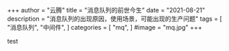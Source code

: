 +++
author = "云腾"
title = "消息队列的前世今生"
date = "2021-08-21"
description = "消息队列的出现原因，使用场景，可能出现的生产问题"
tags = [
    "消息队列",
    "中间件",
]
categories = [
    "mq",
]
#image = "mq.jpg"
+++

test